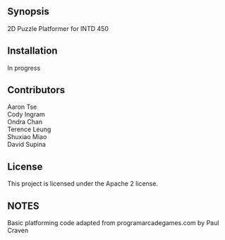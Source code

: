 ## Synopsis

2D Puzzle Platformer for INTD 450

## Installation

In progress

## Contributors

Aaron Tse<br/>
Cody Ingram<br/>
Ondra Chan<br/>
Terence Leung<br/>
Shuxiao Miao<br/>
David Supina<br/>

## License

This project is licensed under the Apache 2 license.

## NOTES
Basic platforming code adapted from programarcadegames.com by Paul Craven
